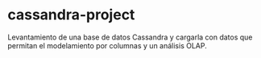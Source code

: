 # cassandra-project
Levantamiento de una base de datos Cassandra y cargarla con datos que permitan el modelamiento por columnas y un análisis OLAP.

